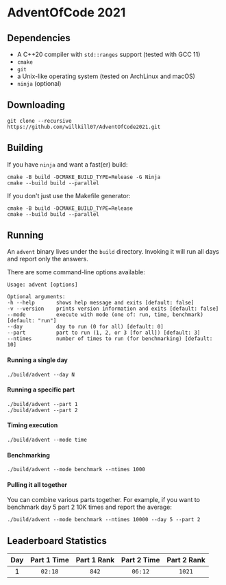 # AdventOfCode 2021

## Dependencies

- A C++20 compiler with `std::ranges` support (tested with GCC 11)
- `cmake`
- `git`
- a Unix-like operating system (tested on ArchLinux and macOS)
- `ninja` (optional)

## Downloading

```
git clone --recursive https://github.com/willkill07/AdventOfCode2021.git
```

## Building

If you have `ninja` and want a fast(er) build:

```
cmake -B build -DCMAKE_BUILD_TYPE=Release -G Ninja
cmake --build build --parallel
```

If you don't just use the Makefile generator:

```
cmake -B build -DCMAKE_BUILD_TYPE=Release
cmake --build build --parallel
```

## Running

An `advent` binary lives under the `build` directory.
Invoking it will run all days and report only the answers.

There are some command-line options available:

```
Usage: advent [options] 

Optional arguments:
-h --help       shows help message and exits [default: false]
-v --version    prints version information and exits [default: false]
--mode          execute with mode (one of: run, time, benchmark) [default: "run"]
--day           day to run (0 for all) [default: 0]
--part          part to run (1, 2, or 3 [for all]) [default: 3]
--ntimes        number of times to run (for benchmarking) [default: 10]
```

#### Running a single day

```
./build/advent --day N
```

#### Running a specific part

```
./build/advent --part 1
./build/advent --part 2
```

#### Timing execution

```
./build/advent --mode time
```

#### Benchmarking

```
./build/advent --mode benchmark --ntimes 1000
```

#### Pulling it all together

You can combine various parts together.
For example, if you want to benchmark day 5 part 2 10K times and report the average:
```
./build/advent --mode benchmark --ntimes 10000 --day 5 --part 2
```

## Leaderboard Statistics

| Day | Part 1 Time | Part 1 Rank | Part 2 Time | Part 2 Rank |
|:---:|:-----------:|:-----------:|:-----------:|:-----------:|
| 1   | `02:18`     | `842`       | `06:12`     | `1021`      |